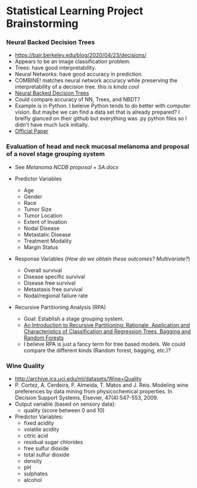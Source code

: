 # Statistical Learning Project Brainstorming

### Neural Backed Decision Trees

-   <https://bair.berkeley.edu/blog/2020/04/23/decisions/>
-   Appears to be an image classification problem.
-   Trees: have good interpretability.
-   Neural Networks: have good accuracy in prediction.
-   COMBINE! matches neural network accuracy while preserving the interpretability of a decision tree. *this is kinda cool*
-   [Neural Backed Decision Trees](https://research.alvinwan.com/neural-backed-decision-trees/)
-   Could compare accuracy of NN, Trees, and NBDT?
-   Example is in Python. I beleive Python tends to do better with computer vision. But maybe we can find a data set that is already prepared? I breifly glanced on their github but everything was .py python files so I didn't have much luck initially.
-   [Official Paper](https://arxiv.org/pdf/2004.00221.pdf)

### Evaluation of head and neck mucosal melanoma and proposal of a novel stage grouping system

-   See *Melanoma NCDB proposal + SA.docx*

-   Predictor Variables

    -   Age
    -   Gender
    -   Race
    -   Tumor Size
    -   Tumor Location
    -   Extent of Invation
    -   Nodal Disease
    -   Metastatic Disease
    -   Treatment Modality
    -   Margin Status

-   Response Variables (*How do we obtain these outcomes? Multivariate?*)

    -   Overall survival
    -   Disease specific survival
    -   Disease free survival
    -   Metastasis free survival
    -   Nodal/regional failure rate

-   Recursive Partitioning Analysis (RPA)

    -   Goal: Establish a stage grouping system.
    -   [An Introduction to Recursive Partitioning: Rationale, Application and Characteristics of Classification and Regression Trees, Bagging and Random Forests](https://www.ncbi.nlm.nih.gov/pmc/articles/PMC2927982/)
    -   I believe RPA is just a fancy term for tree based models. We could compare the different kinds (Random forest, bagging, etc.)?

### Wine Quality

+ <http://archive.ics.uci.edu/ml/datasets/Wine+Quality>
+ P. Cortez, A. Cerdeira, F. Almeida, T. Matos and J. Reis. Modeling wine preferences by data mining from physicochemical properties. In Decision Support Systems, Elsevier, 47(4):547-553, 2009.
+ Output variable (based on sensory data):
    - quality (score between 0 and 10)
+ Predictor Variables:
    - fixed acidity
    - volatile acidity
    - citric acid
    - residual sugar
     chlorides
    - free sulfur dioxide
    - total sulfur dioxide
    - density
    - pH
    - sulphates
    - alcohol
